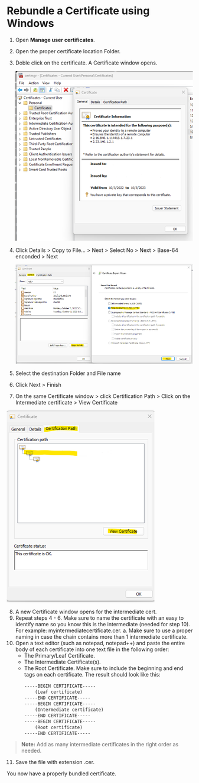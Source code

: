 # **Rebundle a Certificate using Windows**

1. Open **Manage user certificates**.
2. Open the proper certificate location Folder.
3. Doble click on the certificate. A Certificate window opens.

    ![rebundle1](https://github.com/anmontero/TechDocumentation/blob/main/Security/Images/rebundle1.png)

4. Click Details > Copy to File... > Next > Select No > Next > Base-64 enconded > Next 

    ![rebundle2](https://github.com/anmontero/TechDocumentation/blob/main/Security/Images/rebundle2.png)

5. Select the destination Folder and File name
6. Click Next > Finish
7. On the same Certificate window > click Certification Path > Click on the Intermediate certificate > View Certificate

![rebundle3](https://github.com/anmontero/TechDocumentation/blob/main/Security/Images/rebundle3.png)

8. A new Certificate window opens for the intermediate cert.
9. Repeat steps 4 - 6. Make sure to name the certificate with an easy to identify name so you know this is the intermediate (needed for step 10). For example: myintermediatecertificate.cer.
    a. Make sure to use a proper naming in case the chain contains more than 1 intermediate certificate.
10. Open a text editor (such as notepad, notepad++) and paste the entire body of each certificate into one text file in the following order:
    - The Primary/Leaf Certificate.
    - The Intermediate Certificate(s).
    - The Root Certificate.
    Make sure to include the beginning and end tags on each certificate. The result should look like this:
        ```
        -----BEGIN CERTIFICATE-----
            (Leaf certificate)
        -----END CERTIFICATE-----
        -----BEGIN CERTIFICATE-----
            (Intermediate certificate)
        -----END CERTIFICATE-----
        -----BEGIN CERTIFICATE-----
            (Root certificate)
        -----END CERTIFICATE-----
        ```

> **Note:** Add as many intermediate certificates in the right order as needed.

11. Save the file with extension .cer.

You now have a properly bundled certificate.
